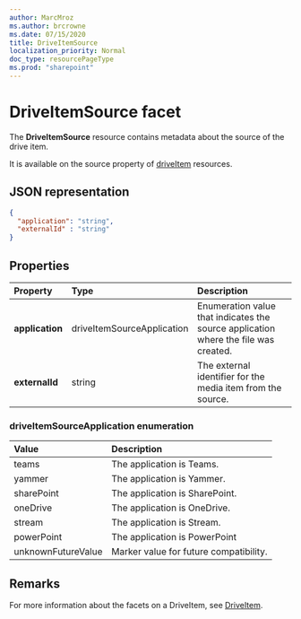 ```yaml
---
author: MarcMroz
ms.author: brcrowne
ms.date: 07/15/2020
title: DriveItemSource
localization_priority: Normal
doc_type: resourcePageType
ms.prod: "sharepoint"
---
```

# DriveItemSource facet

The **DriveItemSource** resource contains metadata about the source of the drive item.

It is available on the source property of [driveItem][item-resource] resources.

## JSON representation

<!-- {
  "blockType": "resource",
  "optionalProperties": [
    "application",
    "externalId",
  ],
  "@odata.type": "microsoft.graph.driveItemSource"
}-->

```json
{
  "application": "string",
  "externalId" : "string"
}
```

## Properties

| Property                 | Type                       | Description                                                                                      |
| :----------------------- | :------------------------  | :----------------------------------------------------------------------------------------------- |
| **application**          | driveItemSourceApplication | Enumeration value that indicates the source application where the file was created.              |
| **externalId**           | string                     | The external identifier for the media item from the source.                                      |

### driveItemSourceApplication enumeration

| Value               | Description                                       |
|:--------------------|:--------------------------------------------------|
| teams               | The application is Teams.                         |
| yammer              | The application is Yammer.                        |
| sharePoint          | The application is SharePoint.                    |
| oneDrive            | The application is OneDrive.                      |
| stream              | The application is Stream.                        |
| powerPoint          | The application is PowerPoint                     |
| unknownFutureValue  | Marker value for future compatibility.            |

## Remarks

For more information about the facets on a DriveItem, see [DriveItem](driveitem.md).

[item-resource]: ../resources/driveitem.md

<!-- {
  "type": "#page.annotation",
  "description": "The driveItemSource facet provides information about drive item source.",
  "keywords": "driveItemSoruce,client,media info,onedrive",
  "section": "documentation",
  "tocPath": "Facets/driveItemSource"
} -->
